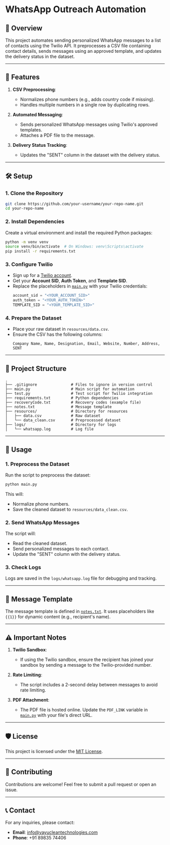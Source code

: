 # WhatsApp Outreach Automation

## 📖 Overview

This project automates sending personalized WhatsApp messages to a list of contacts using the Twilio API. It preprocesses a CSV file containing contact details, sends messages using an approved template, and updates the delivery status in the dataset.

---

## 🚀 Features

1. **CSV Preprocessing**:
   - Normalizes phone numbers (e.g., adds country code if missing).
   - Handles multiple numbers in a single row by duplicating rows.

2. **Automated Messaging**:
   - Sends personalized WhatsApp messages using Twilio's approved templates.
   - Attaches a PDF file to the message.

3. **Delivery Status Tracking**:
   - Updates the "SENT" column in the dataset with the delivery status.

---

## 🛠️ Setup

### 1. Clone the Repository
```bash
git clone https://github.com/your-username/your-repo-name.git
cd your-repo-name
```

### 2. Install Dependencies
Create a virtual environment and install the required Python packages:
```bash
python -m venv venv
source venv/bin/activate  # On Windows: venv\Scripts\activate
pip install -r requirements.txt
```

### 3. Configure Twilio
- Sign up for a [Twilio account](https://www.twilio.com/).
- Get your **Account SID**, **Auth Token**, and **Template SID**.
- Replace the placeholders in [`main.py`](main.py) with your Twilio credentials:
  ```python
  account_sid = "<YOUR_ACCOUNT_SID>"
  auth_token = "<YOUR_AUTH_TOKEN>"
  TEMPLATE_SID = "<YOUR_TEMPLATE_SID>"
  ```

### 4. Prepare the Dataset
- Place your raw dataset in `resources/data.csv`.
- Ensure the CSV has the following columns:
  ```
  Company Name, Name, Designation, Email, Website, Number, Address, SENT
  ```

---

## 📂 Project Structure

```
.
├── .gitignore               # Files to ignore in version control
├── main.py                  # Main script for automation
├── test.py                  # Test script for Twilio integration
├── requirements.txt         # Python dependencies
├── recoveryCode.txt         # Recovery codes (example file)
├── notes.txt                # Message template
├── resources/               # Directory for resources
│   ├── data.csv             # Raw dataset
│   └── data_clean.csv       # Preprocessed dataset
├── logs/                    # Directory for logs
│   └── whatsapp.log         # Log file
```

---

## 📝 Usage

### 1. Preprocess the Dataset
Run the script to preprocess the dataset:
```bash
python main.py
```
This will:
- Normalize phone numbers.
- Save the cleaned dataset to `resources/data_clean.csv`.

### 2. Send WhatsApp Messages
The script will:
- Read the cleaned dataset.
- Send personalized messages to each contact.
- Update the "SENT" column with the delivery status.

### 3. Check Logs
Logs are saved in the `logs/whatsapp.log` file for debugging and tracking.

---

## 📧 Message Template

The message template is defined in [`notes.txt`](notes.txt). It uses placeholders like `{{1}}` for dynamic content (e.g., recipient's name).

---

## ⚠️ Important Notes

1. **Twilio Sandbox**:
   - If using the Twilio sandbox, ensure the recipient has joined your sandbox by sending a message to the Twilio-provided number.

2. **Rate Limiting**:
   - The script includes a 2-second delay between messages to avoid rate limiting.

3. **PDF Attachment**:
   - The PDF file is hosted online. Update the `PDF_LINK` variable in [`main.py`](main.py) with your file's direct URL.

---

## 🛡️ License

This project is licensed under the [MIT License](LICENSE).

---

## 🤝 Contributing

Contributions are welcome! Feel free to submit a pull request or open an issue.

---

## 📞 Contact

For any inquiries, please contact:
- **Email**: info@vayucleantechnologies.com
- **Phone**: +91 89835 74406